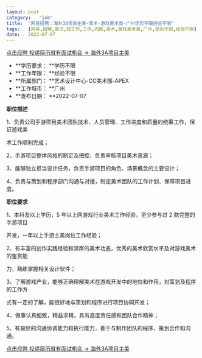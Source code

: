 ```yaml
---
layout:	post
category:	"job"
title:	"网易招聘：海外3A项目主美-美术-游戏美术类-广州学历不限经验不限"
tags:	[网易,招聘,面试,找工作,工作,内推,美术,游戏美术类,广州,学历不限,经验不限]
date:	2022-07-07
---
```


[点击应聘 投递简历就有面试机会 ->  海外3A项目主美](http://mobile.bole.netease.com/bole/boleDetail?id=39539&employeeId=346f03c3cda5f04c&key=all)



- **学历要求： **学历不限
- **工作年限： **经验不限
- **所属部门： **艺术设计中心-CC美术部-APEX
- **工作城市： **广州
- **发布日期： **2022-07-07



**职位描述**

1、负责公司手游项目美术团队技术、人员管理、工作进度和质量的统筹工作，保证游戏美

术工作顺利完成；

2、手游项目整体风格的制定及把控，负责审核项目美术资源；

3、能够独立担当设计任务，负责手游项目的角色、场景概念的主要设计；

4、负责与策划和程序部门沟通与对接，制定美术团队的工作计划、保障项目进度。



**职位要求**

1、本科及以上学历，5 年以上网游戏行业美术工作经验，至少参与过 2 款完整的手游项目

开发，一年以上手游主美岗位工作经验；

2、有丰富的创作实践经验和深厚的美术功底，优秀的美术欣赏水平及对游戏美术的鉴赏能

力，熟练掌握相关设计软件；

3、了解游戏产业，能够正确理解美术在游戏开发中的地位和作用，对策划及程序的工作方

式有一定的了解，能很好地与策划和程序进行项目协同开发；

4、做事认真细致，精益求精，具有高度责任感和团队合作精神；

5、有良好的沟通协调能力和执行能力，善于与制作团队的程序、策划合作和沟通。



[点击应聘 投递简历就有面试机会 ->  海外3A项目主美](http://mobile.bole.netease.com/bole/boleDetail?id=39539&employeeId=346f03c3cda5f04c&key=all)